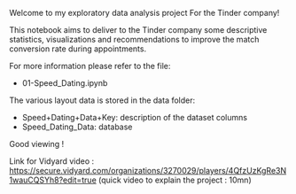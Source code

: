 Welcome to my exploratory data analysis project For the Tinder company!

This notebook aims to deliver to the Tinder company some descriptive statistics, visualizations and recommendations to improve the match conversion rate during appointments.

For more information please refer to the file:
- 01-Speed_Dating.ipynb

The various layout data is stored in the data folder:
- Speed+Dating+Data+Key: description of the dataset columns
- Speed_Dating_Data: database

Good viewing !




Link for Vidyard video : https://secure.vidyard.com/organizations/3270029/players/4QfzUzKgRe3N1wauCQSYh8?edit=true (quick video to explain the project : 10mn)